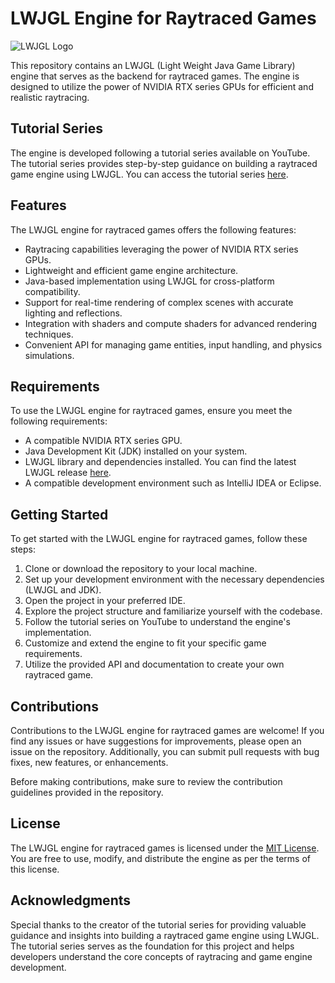 # LWJGL Engine for Raytraced Games

![LWJGL Logo](https://encrypted-tbn0.gstatic.com/images?q=tbn:ANd9GcQJoupk-y1OQILJU3zZQLYD3Lh8VpW7j09ruQyfZ1HI1aZGQCpKAI68TKvqN2SgM5c_j2M&usqp=CAU)

This repository contains an LWJGL (Light Weight Java Game Library) engine that serves as the backend for raytraced games. The engine is designed to utilize the power of NVIDIA RTX series GPUs for efficient and realistic raytracing.

## Tutorial Series

The engine is developed following a tutorial series available on YouTube. The tutorial series provides step-by-step guidance on building a raytraced game engine using LWJGL. You can access the tutorial series [here](https://www.youtube.com/watch?v=mTJZpRK_oNo&list=PL4QbKfRYvHvSJSVgHawYIvcIA0CcgnMzw&index=3).

## Features

The LWJGL engine for raytraced games offers the following features:

- Raytracing capabilities leveraging the power of NVIDIA RTX series GPUs.
- Lightweight and efficient game engine architecture.
- Java-based implementation using LWJGL for cross-platform compatibility.
- Support for real-time rendering of complex scenes with accurate lighting and reflections.
- Integration with shaders and compute shaders for advanced rendering techniques.
- Convenient API for managing game entities, input handling, and physics simulations.

## Requirements

To use the LWJGL engine for raytraced games, ensure you meet the following requirements:

- A compatible NVIDIA RTX series GPU.
- Java Development Kit (JDK) installed on your system.
- LWJGL library and dependencies installed. You can find the latest LWJGL release [here](https://www.lwjgl.org/).
- A compatible development environment such as IntelliJ IDEA or Eclipse.

## Getting Started

To get started with the LWJGL engine for raytraced games, follow these steps:

1. Clone or download the repository to your local machine.
2. Set up your development environment with the necessary dependencies (LWJGL and JDK).
3. Open the project in your preferred IDE.
4. Explore the project structure and familiarize yourself with the codebase.
5. Follow the tutorial series on YouTube to understand the engine's implementation.
6. Customize and extend the engine to fit your specific game requirements.
7. Utilize the provided API and documentation to create your own raytraced game.

## Contributions

Contributions to the LWJGL engine for raytraced games are welcome! If you find any issues or have suggestions for improvements, please open an issue on the repository. Additionally, you can submit pull requests with bug fixes, new features, or enhancements.

Before making contributions, make sure to review the contribution guidelines provided in the repository.

## License

The LWJGL engine for raytraced games is licensed under the [MIT License](LICENSE). You are free to use, modify, and distribute the engine as per the terms of this license.

## Acknowledgments

Special thanks to the creator of the tutorial series for providing valuable guidance and insights into building a raytraced game engine using LWJGL. The tutorial series serves as the foundation for this project and helps developers understand the core concepts of raytracing and game engine development.
